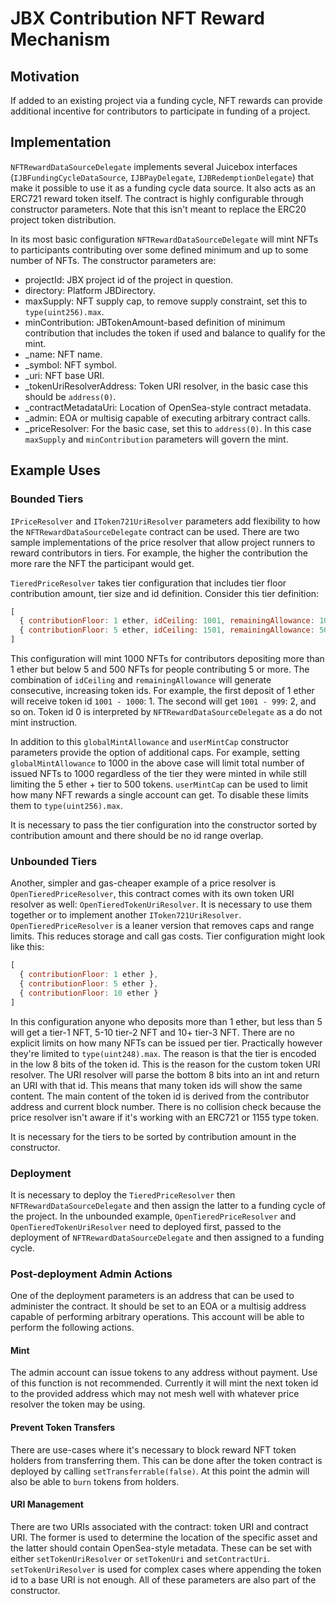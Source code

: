 # JBX Contribution NFT Reward Mechanism

## Motivation

If added to an existing project via a funding cycle, NFT rewards can provide additional incentive for contributors to participate in funding of a project.

## Implementation

`NFTRewardDataSourceDelegate` implements several Juicebox interfaces (`IJBFundingCycleDataSource`, `IJBPayDelegate`, `IJBRedemptionDelegate`) that make it possible to use it as a funding cycle data source. It also acts as an ERC721 reward token itself. The contract is highly configurable through constructor parameters. Note that this isn't meant to replace the ERC20 project token distribution.

In its most basic configuration `NFTRewardDataSourceDelegate` will mint NFTs to participants contributing over some defined minimum and up to some number of NFTs. The constructor parameters are:

- projectId: JBX project id of the project in question.
- directory: Platform JBDirectory.
- maxSupply: NFT supply cap, to remove supply constraint, set this to `type(uint256).max`.
- minContribution: JBTokenAmount-based definition of minimum contribution that includes the token if used and balance to qualify for the mint.
- _name: NFT name.
- _symbol: NFT symbol.
- _uri: NFT base URI.
- _tokenUriResolverAddress: Token URI resolver, in the basic case this should be `address(0)`.
- _contractMetadataUri: Location of OpenSea-style contract metadata.
- _admin: EOA or multisig capable of executing arbitrary contract calls.
- _priceResolver: For the basic case, set this to `address(0)`. In this case `maxSupply` and `minContribution` parameters will govern the mint.

## Example Uses

### Bounded Tiers

`IPriceResolver` and `IToken721UriResolver` parameters add flexibility to how the `NFTRewardDataSourceDelegate` contract can be used. There are two sample implementations of the price resolver that allow project runners to reward contributors in tiers. For example, the higher the contribution the more rare the NFT the participant would get.

`TieredPriceResolver` takes tier configuration that includes tier floor contribution amount, tier size and id definition. Consider this tier definition:

```js
[
  { contributionFloor: 1 ether, idCeiling: 1001, remainingAllowance: 1000 },
  { contributionFloor: 5 ether, idCeiling: 1501, remainingAllowance: 500 }
]
```

This configuration will mint 1000 NFTs for contributors depositing more than 1 ether but below 5 and 500 NFTs for people contributing 5 or more. The combination of `idCeiling` and `remainingAllowance` will generate consecutive, increasing token ids. For example, the first deposit of 1 ether will receive token id `1001 - 1000`: 1. The second will get `1001 - 999`: 2, and so on. Token id 0 is interpreted by `NFTRewardDataSourceDelegate` as a do not mint instruction.

In addition to this `globalMintAllowance` and `userMintCap` constructor parameters provide the option of additional caps. For example, setting `globalMintAllowance` to 1000 in the above case will limit total number of issued NFTs to 1000 regardless of the tier they were minted in while still limiting the 5 ether + tier to 500 tokens. `userMintCap` can be used to limit how many NFT rewards a single account can get. To disable these limits them to `type(uint256).max`.

It is necessary to pass the tier configuration into the constructor sorted by contribution amount and there should be no id range overlap.

### Unbounded Tiers

Another, simpler and gas-cheaper example of a price resolver is `OpenTieredPriceResolver`, this contract comes with its own token URI resolver as well: `OpenTieredTokenUriResolver`. It is necessary to use them together or to implement another `IToken721UriResolver`. `OpenTieredPriceResolver` is a leaner version that removes caps and range limits. This reduces storage and call gas costs. Tier configuration might look like this:

```js
[
  { contributionFloor: 1 ether },
  { contributionFloor: 5 ether },
  { contributionFloor: 10 ether }
]
```

In this configuration anyone who deposits more than 1 ether, but less than 5 will get a tier-1 NFT, 5-10 tier-2 NFT and 10+ tier-3 NFT. There are no explicit limits on how many NFTs can be issued per tier. Practically however they're limited to `type(uint248).max`. The reason is that the tier is encoded in the low 8 bits of the token id. This is the reason for the custom token URI resolver. The URI resolver will parse the bottom 8 bits into an int and return an URI with that id. This means that many token ids will show the same content. The main content of the token id is derived from the contributor address and current block number. There is no collision check because the price resolver isn't aware if it's working with an ERC721 or 1155 type token.

It is necessary for the tiers to be sorted by contribution amount in the constructor.

### Deployment

It is necessary to deploy the `TieredPriceResolver` then `NFTRewardDataSourceDelegate` and then assign the latter to a funding cycle of the project. In the unbounded example, `OpenTieredPriceResolver` and `OpenTieredTokenUriResolver` need to deployed first, passed to the deployment of `NFTRewardDataSourceDelegate` and then assigned to a funding cycle.

### Post-deployment Admin Actions

One of the deployment parameters is an address that can be used to administer the contract. It should be set to an EOA or a multisig address capable of performing arbitrary operations. This account will be able to perform the following actions.

#### Mint

The admin account can issue tokens to any address without payment. Use of this function is not recommended. Currently it will mint the next token id to the provided address which may not mesh well with whatever price resolver the token may be using.

#### Prevent Token Transfers

There are use-cases where it's necessary to block reward NFT token holders from transferring them. This can be done after the token contract is deployed by calling `setTransferrable(false)`. At this point the admin will also be able to `burn` tokens from holders.

#### URI Management

There are two URIs associated with the contract: token URI and contract URI. The former is used to determine the location of the specific asset and the latter should contain OpenSea-style metadata. These can be set with either `setTokenUriResolver` or `setTokenUri` and `setContractUri`. `setTokenUriResolver` is used for complex cases where appending the token id to a base URI is not enough. All of these parameters are also part of the constructor.
